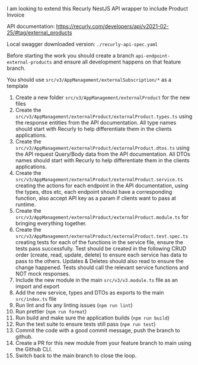 I am looking to extend this Recurly NestJS API wrapper to include Product Invoice

API documentation: https://recurly.com/developers/api/v2021-02-25/#tag/external_products

Local swagger downloaded version: `./recurly-api-spec.yaml`

Before starting the work you should create a branch `api-endpoint-external-products` and ensure all development happens on that feature branch.

You should use `src/v3/AppManagement/externalSubscription/*` as a template

1. Create a new folder `src/v3/AppManagement/externalProduct` for the new files
2. Create the `src/v3/AppManagement/externalProduct/externalProduct.types.ts` using the response entities from the API documentation. All type names should start with Recurly to help differentiate them in the clients applications. 
3. Create the `src/v3/AppManagement/externalProduct/externalProduct.dtos.ts` using the API request Query/Body data from the API documentation. All DTOs names should start with Recurly to help differentiate them in the clients applications. 
4. Create the `src/v3/AppManagement/externalProduct/externalProduct.service.ts` creating the actions for each endpoint in the API documentation, using the types, dtos etc, each endpoint should have a corresponding function, also accept API key as a param if clients want to pass at runtime. 
5. Create the `src/v3/AppManagement/externalProduct/externalProduct.module.ts` for bringing everything together.
6. Create the `src/v3/AppManagement/externalProduct/externalProduct.test.spec.ts` creating tests for each of the functions in the service file, ensure the tests pass successfully. Test should be created in the following CRUD order (create, read, update, delete) to ensure each service has data to pass to the others. Updates & Deletes should also read to ensure the change happened. Tests should call the relevant service functions and NOT mock responses. 
7. Include the new module in the main `src/v3/v3.module.ts` file as an import and export
8. Add the new service, types and DTOs as exports to the main `src/index.ts` file
9. Run lint and fix any linting issues (`npm run lint`)
10. Run prettier (`npm run format`)
11. Run build and make sure the application builds (`npm run build`)
12. Run the test suite to ensure tests still pass (`npm run test`)
13. Commit the code with a good commit message, push the branch to github.
14. Create a PR for this new module from your feature branch to main using the Github CLI.
15. Switch back to the main branch to close the loop.